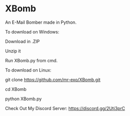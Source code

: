 # XBomb
An E-Mail Bomber made in Python.

To download on Windows:

Download in .ZIP

Unzip it

Run XBomb.py from cmd.



To download on Linux:

git clone https://github.com/mr-exo/XBomb.git

cd XBomb

python XBomb.py


Check Out My Discord Server:
https://discord.gg/2Utj3prC
